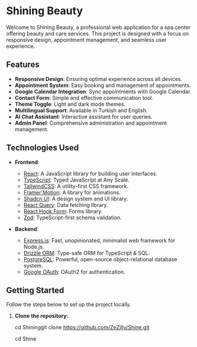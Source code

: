 # Shining Beauty

Welcome to Shining Beauty, a professional web application for a spa center offering beauty and care services. This project is designed with a focus on responsive design, appointment management, and seamless user experience.

## Features

- **Responsive Design**: Ensuring optimal experience across all devices.
- **Appointment System**: Easy booking and management of appointments.
- **Google Calendar Integration**: Sync appointments with Google Calendar.
- **Contact Form**: Simple and effective communication tool.
- **Theme Toggle**: Light and dark mode themes.
- **Multilingual Support**: Available in Turkish and English.
- **AI Chat Assistant**: Interactive assistant for user queries.
- **Admin Panel**: Comprehensive administration and appointment management.

## Technologies Used

- **Frontend**:
  - [React](https://reactjs.org/): A JavaScript library for building user interfaces.
  - [TypeScript](https://www.typescriptlang.org/): Typed JavaScript at Any Scale.
  - [TailwindCSS](https://tailwindcss.com/): A utility-first CSS framework.
  - [Framer Motion](https://www.framer.com/motion/): A library for animations.
  - [Shadcn UI](https://shadcn.dev/): A design system and UI library.
  - [React Query](https://react-query.tanstack.com/): Data fetching library.
  - [React Hook Form](https://react-hook-form.com/): Forms library.
  - [Zod](https://zod.dev/): TypeScript-first schema validation.

- **Backend**:
  - [Express.js](https://expressjs.com/): Fast, unopinionated, minimalist web framework for Node.js.
  - [Drizzle ORM](https://drizzle-orm.dev/): Type-safe ORM for TypeScript & SQL.
  - [PostgreSQL](https://www.postgresql.org/): Powerful, open-source object-relational database system.
  - [Google OAuth](https://developers.google.com/identity/protocols/oauth2): OAuth2 for authentication.

## Getting Started

Follow the steps below to set up the project locally.

1. **Clone the repository**:
   
   cd Shininggit clone https://github.com/ZeZilly/Shine.git
   
   cd Shine
   
